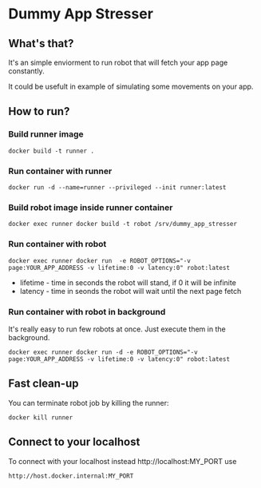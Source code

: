 # Dummy App Stresser

## What's that?

It's an simple enviorment to run robot that will fetch your app page constantly. 

It could be usefult in example of simulating some movements on your app.


## How to run?

### Build runner image

```
docker build -t runner .
```

### Run container with runner

```
docker run -d --name=runner --privileged --init runner:latest
```

### Build robot image inside runner container

```
docker exec runner docker build -t robot /srv/dummy_app_stresser
```

### Run container with robot

```
docker exec runner docker run  -e ROBOT_OPTIONS="-v page:YOUR_APP_ADDRESS -v lifetime:0 -v latency:0" robot:latest
```

-   lifetime - time in seconds the robot will stand, if 0 it will be infinite
-   latency - time in seonds the robot will wait until the next page fetch

### Run container with robot in background

It's really easy to run few robots at once. Just execute them in the background.

```
docker exec runner docker run -d -e ROBOT_OPTIONS="-v page:YOUR_APP_ADDRESS -v lifetime:0 -v latency:0" robot:latest
```

## Fast clean-up

You can terminate robot job by killing the runner:

```
docker kill runner
```

## Connect to your localhost

To connect with your localhost instead http://localhost:MY_PORT use 

```
http://host.docker.internal:MY_PORT
```

